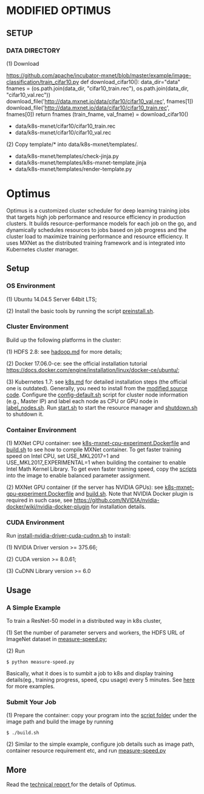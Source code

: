 # MODIFIED OPTIMUS

## SETUP
### DATA DIRECTORY
(1) Download 

https://github.com/apache/incubator-mxnet/blob/master/example/image-classification/train_cifar10.py
def download_cifar10():
    data_dir="data"
    fnames = (os.path.join(data_dir, "cifar10_train.rec"),
              os.path.join(data_dir, "cifar10_val.rec"))
    download_file('http://data.mxnet.io/data/cifar10/cifar10_val.rec', fnames[1])
    download_file('http://data.mxnet.io/data/cifar10/cifar10_train.rec', fnames[0])
    return fnames
(train_fname, val_fname) = download_cifar10()

- data/k8s-mxnet/cifar10/cifar10_train.rec
- data/k8s-mxnet/cifar10/cifar10_val.rec

(2) Copy template/* into data/k8s-mxnet/templates/.
- data/k8s-mxnet/templates/check-jinja.py  
- data/k8s-mxnet/templates/k8s-mxnet-template.jinja
- data/k8s-mxnet/templates/render-template.py




# Optimus

Optimus is a customized cluster scheduler for deep learning training jobs that targets high job performance and resource efficiency in production clusters. It builds resource-performance models for each job on the go, and dynamically schedules resources to jobs based on job progress and the cluster load to maximize training performance and resource efficiency. It uses MXNet as the distributed training framework and is integrated into Kubernetes cluster manager.

## Setup
### OS Environment
(1) Ubuntu 14.04.5 Server 64bit LTS;

(2) Install the basic tools by running the script <a href="https://github.com/eurosys18-Optimus/Optimus/blob/master/notes/preinstall.sh">preinstall.sh</a>.

### Cluster Environment
Build up the following platforms in the cluster:

(1) HDFS 2.8: see <a href="https://github.com/eurosys18-Optimus/Optimus/blob/master/notes/hadoop.md">hadoop.md</a> for more details;

(2) Docker 17.06.0-ce: see the official installation tutorial https://docs.docker.com/engine/installation/linux/docker-ce/ubuntu/;

(3) Kubernetes 1.7: see <a href="https://github.com/eurosys18-Optimus/Optimus/blob/master/notes/hadoop.md">k8s.md</a> for detailed installation steps (the official one is outdated). Generally, you need to install from the <a href="https://github.com/eurosys18-Optimus/Optimus/tree/master/k8s/src">modified source code</a>. Configure the <a href="https://github.com/eurosys18-Optimus/Optimus/blob/master/k8s/scripts/config-default.sh">config-default.sh</a> script for cluster node information (e.g., Master IP) and label each node as CPU or GPU node in <a href="https://github.com/eurosys18-Optimus/Optimus/blob/master/k8s/scripts/label_nodes.sh"> label_nodes.sh</a>. Run <a href="https://github.com/eurosys18-Optimus/Optimus/blob/master/k8s/scripts/start.sh"> start.sh</a> to start the resource manager and <a href="https://github.com/eurosys18-Optimus/Optimus/blob/master/k8s/scripts/start.sh"> shutdown.sh</a> to shutdown it.


### Container Environment
(1) MXNet CPU container: see <a href="https://github.com/eurosys18-Optimus/Optimus/tree/master/images/cpu">k8s-mxnet-cpu-experiment.Dockerfile</a> and <a href="https://github.com/eurosys18-Optimus/Optimus/blob/master/images/cpu/build.sh">build.sh</a> to see how to compile MXNet container. To get faster training speed on Intel CPU, set USE_MKL2017=1 and USE_MKL2017_EXPERIMENTAL=1 when building the container to enable Intel Math Kernel Library. To get even faster training speed, copy the  <a href="https://github.com/eurosys18-Optimus/Optimus/tree/master/mxnet/params_distribution/implementation">scripts</a> into the image to enable balanced parameter assignment.

(2) MXNet GPU container (if the server has NVIDIA GPUs): see <a href="https://github.com/eurosys18-Optimus/Optimus/tree/master/images/gpu">k8s-mxnet-gpu-experiment.Dockerfile</a> and <a href="https://github.com/eurosys18-Optimus/Optimus/blob/master/images/gpu/build.sh">build.sh</a>. Note that NVIDIA Docker plugin is required in such case, see https://github.com/NVIDIA/nvidia-docker/wiki/nvidia-docker-plugin for installation details.

### CUDA Environment
Run <a href="https://github.com/eurosys18-Optimus/Optimus/blob/master/nvidia/install-nvidia-driver-cuda-cudnn.sh">install-nvidia-driver-cuda-cudnn.sh</a> to install:

(1) NVIDIA Driver version >= 375.66;

(2) CUDA version >= 8.0.61;

(3) CuDNN Library version >= 6.0


## Usage
### A Simple Example
To train a ResNet-50 model in a distributed way in k8s cluster,

(1) Set the number of parameter servers and workers, the HDFS URL of ImageNet dataset in <a href="https://github.com/eurosys18-Optimus/Optimus/blob/master/measurement/training-speed/measure-speed.py">measure-speed.py</a>;

(2) Run
```
$ python measure-speed.py
```

Basically, what it does is to sumbit a job to k8s and display training details(eg., training progress, speed, cpu usage) every 5 minutes. See <a href="https://github.com/eurosys18-Optimus/Optimus/tree/master/measurement/examples">here</a> for more examples.

### Submit Your Job
(1) Prepare the container: copy your program into the <a href="https://github.com/eurosys18-Optimus/Optimus/tree/master/images/gpu/scripts">script folder</a> under the image path and build the image by running
```
$ ./build.sh
```

(2) Similar to the simple example, configure job details such as image path, container resource requirement etc, and run <a href="https://github.com/eurosys18-Optimus/Optimus/blob/master/measurement/training-speed/measure-speed.py">measure-speed.py</a>



## More
Read the <a href="https://www.dropbox.com/s/2mlpu2tk74f8cta/technical_report.pdf?dl=0"> technical report </a> for the details of Optimus.
